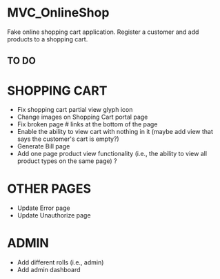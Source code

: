 # MVC_OnlineShop
Fake online shopping cart application. 
Register a customer and add products to a shopping cart.

## TO DO

# SHOPPING CART
- Fix shopping cart partial view glyph icon 
- Change images on Shopping Cart portal page
- Fix broken page # links at the bottom of the page
- Enable the ability to view cart with nothing in it (maybe add view that says the customer's cart is empty?)
- Generate Bill page 
- Add one page product view functionality (i.e., the ability to view all product types on the same page) ?

# OTHER PAGES
- Update Error page
- Update Unauthorize page

# ADMIN
- Add different rolls (i.e., admin)
- Add admin dashboard


